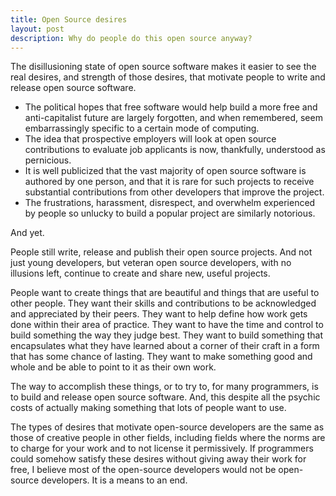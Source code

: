 ```yaml
---
title: Open Source desires
layout: post
description: Why do people do this open source anyway?
---
```



The disillusioning state of open source software makes it easier to see the real desires, and strength of those desires, that motivate people to write and release open source software.

* The political hopes that free software would help build a more free and anti-capitalist future are largely forgotten, and when remembered, seem embarrassingly specific to a certain mode of computing.
* The idea that prospective employers will look at open source contributions to evaluate job applicants is now, thankfully, understood as pernicious.
* It is well publicized that the vast majority of open source software is authored by one person, and that it is rare for such projects to receive substantial contributions from other developers that improve the project.
* The frustrations, harassment, disrespect, and overwhelm experienced by people so unlucky to build a popular project are similarly notorious.

And yet.

People still write, release and publish their open source projects. And not just young developers, but veteran open source developers, with no illusions left, continue to create and share new, useful projects.

People want to create things that are beautiful and things that are useful to other people. They want their skills and contributions to be acknowledged and appreciated by their peers. They want to help define how work gets done within their area of practice. They want to have the time and control to build something the way they judge best. They want to build something that encapsulates what they have learned about a corner of  their craft in a form that has some chance of lasting. They want to make something good and whole and be able to point to it as their own work.

The way to accomplish these things, or to try to, for many programmers, is to build and release open source software. And, this despite all the psychic costs of actually making something that lots of people want to use.

The types of desires that motivate open-source developers are the same as those of creative people in other fields, including fields where the norms are to charge for your work and to not license it permissively. If programmers could somehow satisfy these desires without giving away their work for free, I believe most of the open-source developers would not be open-source developers. It is a means to an end.

